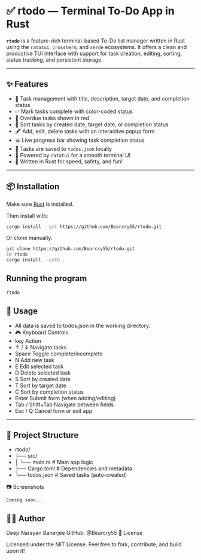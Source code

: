 # ✅ rtodo — Terminal To-Do App in Rust

**`rtodo`** is a feature-rich terminal-based To-Do list manager written in Rust using the `ratatui`, `crossterm`, and `serde` ecosystems. It offers a clean and productive TUI interface with support for task creation, editing, sorting, status tracking, and persistent storage.

---

## ✨ Features

- 🧾 Task management with title, description, target date, and completion status  
- ✅ Mark tasks complete with color-coded status  
- 🔴 Overdue tasks shown in red  
- 📅 Sort tasks by created date, target date, or completion status  
- 🖋 Add, edit, delete tasks with an interactive popup form  
- 📊 Live progress bar showing task completion status  
- 💾 Tasks are saved to `todos.json` locally  
- 🎨 Powered by `ratatui` for a smooth terminal UI  
- 🦀 Written in Rust for speed, safety, and fun!

---

## 📦 Installation 

Make sure [Rust](https://www.rust-lang.org/tools/install) is installed.

Then install with:

```bash
cargo install --git https://github.com/Bearcry55/rtodo.git

```
Or clone manually:
```bash
git clone https://github.com/Bearcry55/rtodo.git
cd rtodo
cargo install --path .

```
## Running the program 
```bash
rtodo 
```


## 🧠 Usage



- All data is saved to todos.json in the working directory.
- 🎮 Keyboard Controls
- key	Action
- ↑ / ↓	Navigate tasks
- Space	Toggle complete/incomplete
- N	Add new task
- E	Edit selected task
- D	Delete selected task
- S	Sort by created date
- T	Sort by target date
- C	Sort by completion status
-  Enter	Submit form (when adding/editing)
- Tab / Shift+Tab	Navigate between fields
- Esc / Q	Cancel form or exit app

---
## 📁 Project Structure

- rtodo/
- ├── src/
- │   └── main.rs        # Main app logic
- ├── Cargo.toml         # Dependencies and metadata
- └── todos.json         # Saved tasks (auto-created)

📷 Screenshots

    Coming soon...

## 🧑‍💻 Author

Deep Narayan Banerjee
GitHub: @Bearcry55
📄 License

Licensed under the MIT License.
Feel free to fork, contribute, and build upon it!
